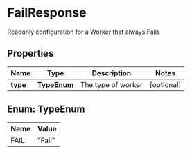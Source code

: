 

# FailResponse

Readonly configuration for a Worker that always Fails

## Properties

| Name | Type | Description | Notes |
|------------ | ------------- | ------------- | -------------|
|**type** | [**TypeEnum**](#TypeEnum) | The type of worker |  [optional] |



## Enum: TypeEnum

| Name | Value |
|---- | -----|
| FAIL | &quot;Fail&quot; |



